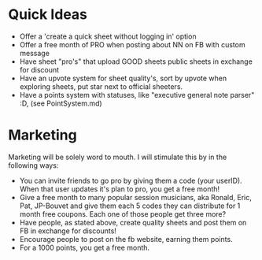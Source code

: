 Quick Ideas
===========

- Offer a 'create a quick sheet without logging in' option
- Offer a free month of PRO when posting about NN on FB with custom message
- Have sheet "pro's" that upload GOOD sheets public sheets in exchange for
  discount
- Have an upvote system for sheet quality's, sort by upvote when exploring
  sheets, put star next to official sheeters.
- Have a points system with statuses, like "executive general note parser" :D,
  (see PointSystem.md)


Marketing
=========

Marketing will be solely word to mouth. I will stimulate this by in the
following ways:

- You can invite friends to go pro by giving them a code (your userID). When
  that user updates it's plan to pro, you get a free month!
- Give a free month to many popular session musicians, aka Ronald, Eric, Pat,
  JP-Bouvet and give them each 5 codes they can distribute for 1 month free
  coupons. Each one of those people get three more?
- Have people, as stated above, create quality sheets and post them on FB in
  exchange for discounts!
- Encourage people to post on the fb website, earning them points.
- For a 1000 points, you get a free month.
